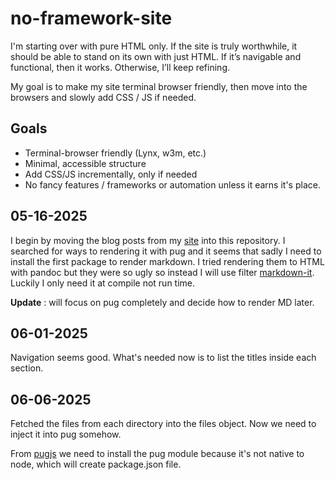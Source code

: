 # no-framework-site

I'm starting over with pure HTML only. If the site is truly worthwhile, it should be able to stand on its own with just HTML. If it’s navigable and functional, then it works. Otherwise, I’ll keep refining.

My goal is to make my site terminal browser friendly, then move into the browsers and slowly add CSS / JS if needed.

## Goals
- Terminal-browser friendly (Lynx, w3m, etc.)
- Minimal, accessible structure
- Add CSS/JS incrementally, only if needed
- No fancy features / frameworks or automation unless it earns it's place.

## 05-16-2025

I begin by moving the blog posts from my [site](https://www.techwebunraveled.xyz/) into this repository. I searched for ways to rendering it with pug and it seems that sadly I need to install the first package to render markdown. I tried rendering them to HTML with pandoc but they were so ugly so instead I will use filter [markdown-it](https://www.npmjs.com/package/jstransformer-markdown-it). Luckily I only need it at compile not run time.

**Update** : will focus on pug completely and decide how to render MD later.

## 06-01-2025

Navigation seems good. What's needed now is to list the titles inside each section.

## 06-06-2025

Fetched the files from each directory into the files object. Now we need to inject it into pug somehow.

From [pugjs](https://pugjs.org/api/getting-started.html) we need to install the pug module because it's not native to node, which will create package.json file.